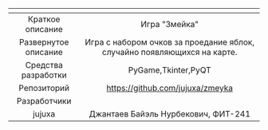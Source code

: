 | <!-- -->      | <!-- -->        |
|:-------------:|:---------------:|
| Краткое описание    | Игра "Змейка"  |
| Развернутое описание| Игра с набором очков за проедание яблок, случайно появляющихся на карте. |
| Средства разработки   | PyGame,Tkinter,PyQT  |
| Репозиторий   | https://github.com/jujuxa/zmeyka |
|Разработчики|
| jujuxa | Джантаев Байэль Нурбекович, ФИТ-241 |
